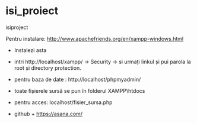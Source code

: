 isi_proiect
===========

isiproject

Pentru instalare: http://www.apachefriends.org/en/xampp-windows.html

* Instalezi asta
* intri http://localhost/xampp/ -> Security -> si urmați linkul și pui 
parola la root și directory protection.
* pentru baza de date : http://localhost/phpmyadmin/
* toate fișierele sursă se pun în folderul XAMPP\htdocs
* pentru acces: localhost/fisier_sursa.php

* github + https://asana.com/
